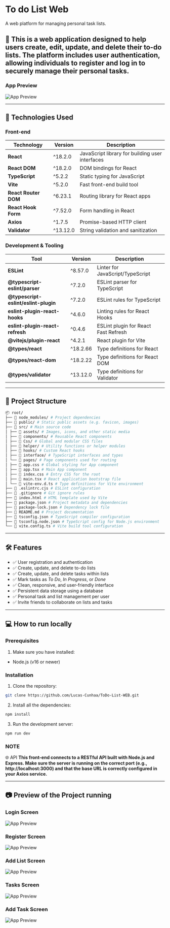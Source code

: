 # To do List Web
A web platform for managing personal task lists.

## 📌 This is a web application designed to help users create, edit, update, and delete their to-do lists. The platform includes user authentication, allowing individuals to register and log in to securely manage their personal tasks.

### App Preview
![App Preview](src/assets/image.png)

---

## 🚀 Technologies Used

### Front-end

| Technology               | Version   | Description                                      |
|--------------------------|-----------|--------------------------------------------------|
| **React**                | ^18.2.0   | JavaScript library for building user interfaces |
| **React DOM**            | ^18.2.0   | DOM bindings for React                          |
| **TypeScript**           | ^5.2.2    | Static typing for JavaScript                    |
| **Vite**                 | ^5.2.0    | Fast front-end build tool                       |
| **React Router DOM**     | ^6.23.1   | Routing library for React apps                  |
| **React Hook Form**      | ^7.52.0   | Form handling in React                          |
| **Axios**                | ^1.7.5    | Promise-based HTTP client                       |
| **Validator**            | ^13.12.0  | String validation and sanitization              |

### Development & Tooling

| Tool                                 | Version   | Description                                     |
|--------------------------------------|-----------|-------------------------------------------------|
| **ESLint**                           | ^8.57.0   | Linter for JavaScript/TypeScript                |
| **@typescript-eslint/parser**        | ^7.2.0    | ESLint parser for TypeScript                    |
| **@typescript-eslint/eslint-plugin** | ^7.2.0    | ESLint rules for TypeScript                     |
| **eslint-plugin-react-hooks**        | ^4.6.0    | Linting rules for React Hooks                   |
| **eslint-plugin-react-refresh**      | ^0.4.6    | ESLint plugin for React Fast Refresh            |
| **@vitejs/plugin-react**             | ^4.2.1    | React plugin for Vite                           |
| **@types/react**                     | ^18.2.66  | Type definitions for React                      |
| **@types/react-dom**                 | ^18.2.22  | Type definitions for React DOM                  |
| **@types/validator**                 | ^13.12.0  | Type definitions for Validator                  |

---

## 📁 Project Structure

```bash
📦 root/
├── 📁 node_modules/ # Project dependencies
├── 📁 public/ # Static public assets (e.g. favicon, images)
├── 📁 src/ # Main source code
│ ├── 📁 assets/ # Images, icons, and other static media
│ ├── 📁 components/ # Reusable React components
│ ├── 📁 Css/ # Global and modular CSS files
│ ├── 📁 helper/ # Utility functions or helper modules
│ ├── 📁 hooks/ # Custom React hooks
│ ├── 📁 interface/ # TypeScript interfaces and types
│ └── 📁 pages/ # Page components used for routing
│ ├── 📄 app.css # Global styling for App component
│ ├── 📄 app.tsx # Main App component
│ ├── 📄 index.css # Entry CSS for the root
│ ├── 📄 main.tsx # React application bootstrap file
│ └── 📄 vite-env.d.ts # Type definitions for Vite environment
├── 📄 .eslintrc.cjs # ESLint configuration
├── 📄 .gitignore # Git ignore rules
├── 📄 index.html # HTML template used by Vite
├── 📄 package.json # Project metadata and dependencies
├── 📄 package-lock.json # Dependency lock file
├── 📄 README.md # Project documentation
├── 📄 tsconfig.json # TypeScript compiler configuration
├── 📄 tsconfig.node.json # TypeScript config for Node.js environment
└── 📄 vite.config.ts # Vite build tool configuration
```

---

## 🛠️ Features

- ✅ User registration and authentication  
- ✅ Create, update, and delete to-do lists  
- ✅ Create, update, and delete tasks within lists  
- ✅ Mark tasks as *To Do*, *In Progress*, or *Done*  
- ✅ Clean, responsive, and user-friendly interface  
- ✅ Persistent data storage using a database  
- ✅ Personal task and list management per user  
- ✅ Invite friends to collaborate on lists and tasks  

---

## 💻 How to run locally

### Prerequisites

1. Make sure you have installed:
- Node.js (v16 or newer)

### Installation

1. Clone the repository:

```bash
git clone https://github.com/Lucas-Cunhaa/ToDo-List-WEB.git
```

2. Install all the dependencies:

```bash
npm install
```

3. Run the development server:

```bash
npm run dev
```

### NOTE 
🌐 API
**This front-end connects to a RESTful API built with Node.js and Express. Make sure the server is running on the correct port (e.g., http://localhost:3000) and that the base URL is correctly configured in your Axios service.**

---

## 📷 Preview of the Project running

### Login Screen
![App Preview](src/assets/preview.png)

### Register Screen
![App Preview](src/assets/register.png)

### Add List Screen
![App Preview](src/assets/1.png)

### Tasks Screen
![App Preview](src/assets/previewLists.png)

### Add Task Screen
![App Preview](src/assets/addingtasks.png)







